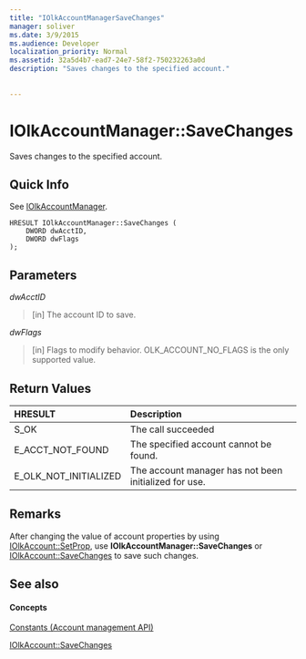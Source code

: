 ```yaml
---
title: "IOlkAccountManagerSaveChanges"
manager: soliver
ms.date: 3/9/2015
ms.audience: Developer
localization_priority: Normal
ms.assetid: 32a5d4b7-ead7-24e7-58f2-750232263a0d
description: "Saves changes to the specified account."
 
 
---
```


# IOlkAccountManager::SaveChanges

Saves changes to the specified account.
  
## Quick Info

See [IOlkAccountManager](iolkaccountmanager.md).
  
```
HRESULT IOlkAccountManager::SaveChanges (  
    DWORD dwAcctID, 
    DWORD dwFlags 
); 
```

## Parameters

 _dwAcctID_
  
> [in] The account ID to save. 
    
 _dwFlags_
  
> [in] Flags to modify behavior. OLK_ACCOUNT_NO_FLAGS is the only supported value.
    
## Return Values

|**HRESULT**|**Description**|
|:-----|:-----|
|S_OK  <br/> |The call succeeded  <br/> |
|E_ACCT_NOT_FOUND  <br/> |The specified account cannot be found.  <br/> |
|E_OLK_NOT_INITIALIZED  <br/> |The account manager has not been initialized for use.  <br/> |
   
## Remarks

After changing the value of account properties by using [IOlkAccount::SetProp](iolkaccount-setprop.md), use **IOlkAccountManager::SaveChanges** or [IOlkAccount::SaveChanges](iolkaccount-savechanges.md) to save such changes. 
  
## See also

#### Concepts

[Constants (Account management API)](constants-account-management-api.md)
  
[IOlkAccount::SaveChanges](iolkaccount-savechanges.md)

